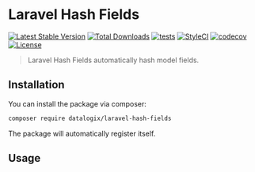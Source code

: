 # Laravel Hash Fields

[![Latest Stable Version](https://poser.pugx.org/datalogix/laravel-hash-fields/version)](https://packagist.org/packages/datalogix/laravel-hash-fields)
[![Total Downloads](https://poser.pugx.org/datalogix/laravel-hash-fields/downloads)](https://packagist.org/packages/datalogix/laravel-hash-fields)
[![tests](https://github.com/datalogix/laravel-hash-fields/workflows/tests/badge.svg)](https://github.com/datalogix/laravel-hash-fields/actions)
[![StyleCI](https://github.styleci.io/repos/418647775/shield?style=flat)](https://github.styleci.io/repos/418647775)
[![codecov](https://codecov.io/gh/datalogix/laravel-hash-fields/branch/main/graph/badge.svg)](https://codecov.io/gh/datalogix/laravel-hash-fields)
[![License](https://poser.pugx.org/datalogix/laravel-hash-fields/license)](https://packagist.org/packages/datalogix/laravel-hash-fields)

> Laravel Hash Fields automatically hash ​model fields.

## Installation

You can install the package via composer:

```bash
composer require datalogix/laravel-hash-fields
```

The package will automatically register itself.

## Usage
